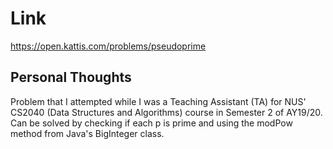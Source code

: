 # Link

https://open.kattis.com/problems/pseudoprime

## Personal Thoughts

Problem that I attempted while I was a Teaching Assistant (TA) for NUS' CS2040 (Data Structures and Algorithms) course in Semester 2 of AY19/20. Can be solved by checking if each p is prime and using the modPow method from Java's BigInteger class.

